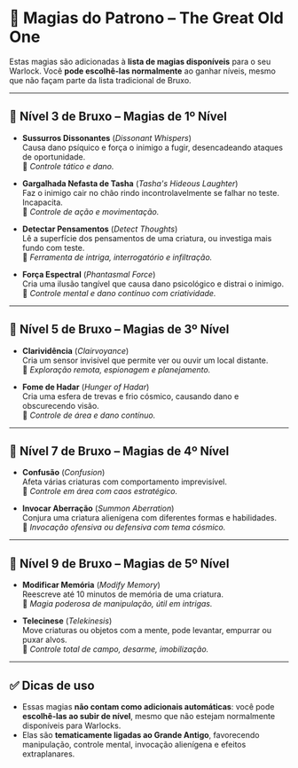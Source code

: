 
# 🔮 Magias do Patrono – The Great Old One

Estas magias são adicionadas à **lista de magias disponíveis** para o seu Warlock. Você **pode escolhê-las normalmente** ao ganhar níveis, mesmo que não façam parte da lista tradicional de Bruxo.

---

## 📘 Nível 3 de Bruxo – Magias de 1º Nível

- **Sussurros Dissonantes** (*Dissonant Whispers*)  
  Causa dano psíquico e força o inimigo a fugir, desencadeando ataques de oportunidade.  
  🔹 *Controle tático e dano.*

- **Gargalhada Nefasta de Tasha** (*Tasha's Hideous Laughter*)  
  Faz o inimigo cair no chão rindo incontrolavelmente se falhar no teste. Incapacita.  
  🔹 *Controle de ação e movimentação.*

- **Detectar Pensamentos** (*Detect Thoughts*)  
  Lê a superfície dos pensamentos de uma criatura, ou investiga mais fundo com teste.  
  🔹 *Ferramenta de intriga, interrogatório e infiltração.*

- **Força Espectral** (*Phantasmal Force*)  
  Cria uma ilusão tangível que causa dano psicológico e distrai o inimigo.  
  🔹 *Controle mental e dano contínuo com criatividade.*

---

## 📗 Nível 5 de Bruxo – Magias de 3º Nível

- **Clarividência** (*Clairvoyance*)  
  Cria um sensor invisível que permite ver ou ouvir um local distante.  
  🔹 *Exploração remota, espionagem e planejamento.*

- **Fome de Hadar** (*Hunger of Hadar*)  
  Cria uma esfera de trevas e frio cósmico, causando dano e obscurecendo visão.  
  🔹 *Controle de área e dano contínuo.*

---

## 📙 Nível 7 de Bruxo – Magias de 4º Nível

- **Confusão** (*Confusion*)  
  Afeta várias criaturas com comportamento imprevisível.  
  🔹 *Controle em área com caos estratégico.*

- **Invocar Aberração** (*Summon Aberration*)  
  Conjura uma criatura alienígena com diferentes formas e habilidades.  
  🔹 *Invocação ofensiva ou defensiva com tema cósmico.*

---

## 📕 Nível 9 de Bruxo – Magias de 5º Nível

- **Modificar Memória** (*Modify Memory*)  
  Reescreve até 10 minutos de memória de uma criatura.  
  🔹 *Magia poderosa de manipulação, útil em intrigas.*

- **Telecinese** (*Telekinesis*)  
  Move criaturas ou objetos com a mente, pode levantar, empurrar ou puxar alvos.  
  🔹 *Controle total de campo, desarme, imobilização.*

---

## ✅ Dicas de uso

- Essas magias **não contam como adicionais automáticas**: você pode **escolhê-las ao subir de nível**, mesmo que não estejam normalmente disponíveis para Warlocks.
- Elas são **tematicamente ligadas ao Grande Antigo**, favorecendo manipulação, controle mental, invocação alienígena e efeitos extraplanares.

